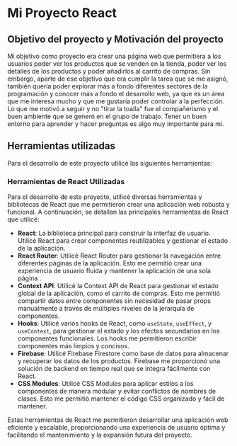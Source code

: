 # Mi Proyecto React

## Objetivo del proyecto y Motivación del proyecto

Mi objetivo como proyecto era crear una página web que permitiera a los usuarios poder ver los productos que se venden en la tienda, poder ver los detalles de los productos y poder añadirlos al carrito de compras. Sin embargo, aparte de ese objetivo que era cumplir la tarea que se me asignó, también quería poder explorar más a fondo diferentes sectores de la programación y conocer más a fondo el desarrollo web, ya que es un área que me interesa mucho y que me gustaría poder controlar a la perfección. Lo que me motivó a seguir y no "tirar la toalla" fue el compañerismo y el buen ambiente que se generó en el grupo de trabajo. Tener un buen entorno para aprender y hacer preguntas es algo muy importante para mí.

## Herramientas utilizadas

Para el desarrollo de este proyecto utilicé las siguientes herramientas:

### Herramientas de React Utilizadas

Para el desarrollo de este proyecto, utilicé diversas herramientas y bibliotecas de React que me permitieron crear una aplicación web robusta y funcional. A continuación, se detallan las principales herramientas de React que utilicé:

- **React**: La biblioteca principal para construir la interfaz de usuario. Utilicé React para crear componentes reutilizables y gestionar el estado de la aplicación.
- **React Router**: Utilicé React Router para gestionar la navegación entre diferentes páginas de la aplicación. Esto me permitió crear una experiencia de usuario fluida y mantener la aplicación de una sola página .
- **Context API**: Utilicé la Context API de React para gestionar el estado global de la aplicación, como el carrito de compras. Esto me permitió compartir datos entre componentes sin necesidad de pasar props manualmente a través de múltiples niveles de la jerarquía de componentes.
- **Hooks**: Utilicé varios hooks de React, como `useState`, `useEffect`, y `useContext`, para gestionar el estado y los efectos secundarios en los componentes funcionales. Los hooks me permitieron escribir componentes más limpios y concisos.
- **Firebase**: Utilicé Firebase Firestore como base de datos para almacenar y recuperar los datos de los productos. Firebase me proporcionó una solución de backend en tiempo real que se integra fácilmente con React.
- **CSS Modules**: Utilicé CSS Modules para aplicar estilos a los componentes de manera modular y evitar conflictos de nombres de clases. Esto me permitió mantener el código CSS organizado y fácil de mantener.

Estas herramientas de React me permitieron desarrollar una aplicación web eficiente y escalable, proporcionando una experiencia de usuario óptima y facilitando el mantenimiento y la expansión futura del proyecto.
